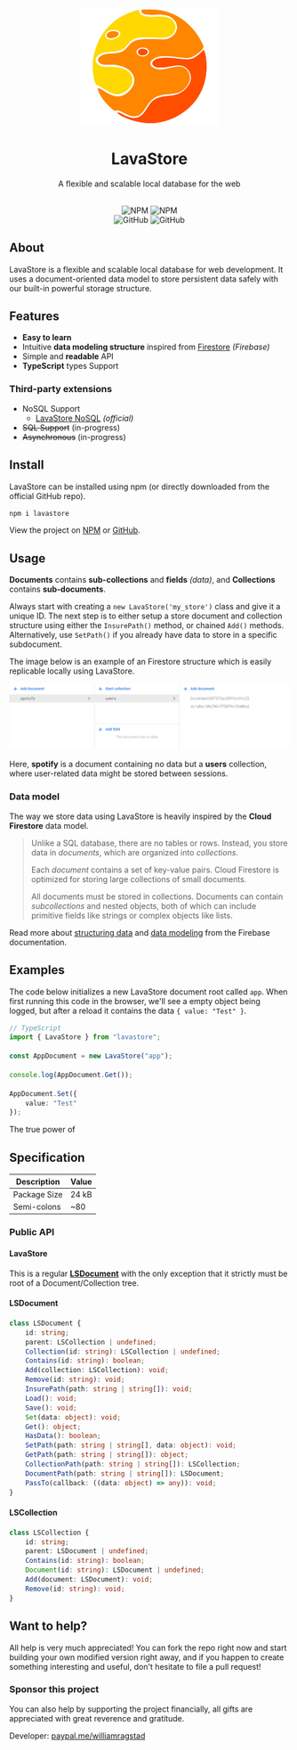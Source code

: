 <div align="center">
    <img src="assets/logo.png" width="250px"/>
    <h1>LavaStore</h1>
    <p>A flexible and scalable local database for the web</p><br>
    <img alt="NPM" src="https://img.shields.io/npm/v/lavastore?style=flat-square&color=f90">
    <img alt="NPM" src="https://img.shields.io/npm/dw/lavastore?style=flat-square&color=f90">
    <br/>
    <img alt="GitHub" src="https://img.shields.io/github/last-commit/WilliamRagstad/lavastore?style=flat-square&color=f70">
    <img alt="GitHub" src="https://img.shields.io/github/contributors/WilliamRagstad/lavastore?style=flat-square&color=f60">
</div>




## About

LavaStore is a flexible and scalable local database for web development. It uses a document-oriented data model to store persistent data safely with our built-in powerful storage structure.



## Features

- **Easy to learn**
- Intuitive **data modeling structure** inspired from [Firestore](https://firebase.google.com/docs/firestore/data-model) *(Firebase)*
- Simple and **readable** API
- **TypeScript** types Support

### Third-party extensions

- NoSQL Support
  - [LavaStore NoSQL](https://github.com/WilliamRagstad/LavaStore-NoSQL) *(official)*
- ~~SQL Support~~ (in-progress)
- ~~Asynchronous~~ (in-progress)




## Install

LavaStore can be installed using npm (or directly downloaded from the official GitHub repo).

```bash
npm i lavastore
```
View the project on [NPM](https://www.npmjs.com/package/lavastore) or [GitHub](https://github.com/WilliamRagstad/LavaStore).



## Usage

**Documents** contains **sub-collections** and **fields** *(data)*, and **Collections** contains **sub-documents**.

Always start with creating a `new LavaStore('my_store')` class and give it a unique ID. The next step is to either setup a store document and collection structure using either the `InsurePath()` method, or chained `Add()` methods. Alternatively, use `SetPath()` if you already have data to store in a specific subdocument.

The image below is an example of an Firestore structure which is easily replicable locally using LavaStore.

![Structure](readme/structure.png)

Here, **spotify** is a document containing no data but a **users** collection, where user-related data might be stored between sessions.

### Data model

The way we store data using LavaStore is heavily inspired by the **Cloud Firestore** data model.

> Unlike a SQL database, there are no tables or rows. Instead, you store data in *documents*, which are organized into *collections*.
>
> Each *document* contains a set of key-value pairs. Cloud Firestore is optimized for storing large collections of small documents.
>
> All documents must be stored in collections. Documents can contain *subcollections* and nested objects, both of which can include primitive fields like strings or complex objects like lists.

Read more about [structuring data](https://firebase.google.com/docs/firestore/manage-data/structure-data) and [data modeling](https://firebase.google.com/docs/firestore/data-model) from the Firebase documentation.




## Examples
The code below initializes a new LavaStore document root called `app`. When first running this code in the browser, we'll see a empty object being logged, but after a reload it contains the data `{ value: "Test" }`.

```typescript
// TypeScript
import { LavaStore } from "lavastore";

const AppDocument = new LavaStore("app");

console.log(AppDocument.Get());

AppDocument.Set({
    value: "Test"
});
```

The true power of  

## Specification

| Description  | Value |
| ------------ | ----- |
| Package Size | 24 kB |
| Semi-colons  | ~80   |

### Public API

#### LavaStore

This is a regular [**LSDocument**](#LSDocument) with the only exception that it strictly must be root of a Document/Collection tree.

#### LSDocument

```typescript
class LSDocument {
    id: string;
    parent: LSCollection | undefined;
    Collection(id: string): LSCollection | undefined;
    Contains(id: string): boolean;
    Add(collection: LSCollection): void;
    Remove(id: string): void;
    InsurePath(path: string | string[]): void;
    Load(): void;
    Save(): void;
    Set(data: object): void;
    Get(): object;
    HasData(): boolean;
    SetPath(path: string | string[], data: object): void;
    GetPath(path: string | string[]): object;
    CollectionPath(path: string | string[]): LSCollection;
    DocumentPath(path: string | string[]): LSDocument;
    PassTo(callback: ((data: object) => any)): void;
}
```

#### LSCollection

```typescript
class LSCollection {
    id: string;
    parent: LSDocument | undefined;
    Contains(id: string): boolean;
    Document(id: string): LSDocument | undefined;
    Add(document: LSDocument): void;
    Remove(id: string): void;
}
```



## Want to help?

All help is very much appreciated! You can fork the repo right now and start building your own modified version right away, and if you happen to create something interesting and useful, don't hesitate to file a pull request!

### Sponsor this project

You can also help by supporting the project financially, all gifts are appreciated with great reverence and gratitude.

Developer: [paypal.me/williamragstad](http://paypal.me/williamragstad)
